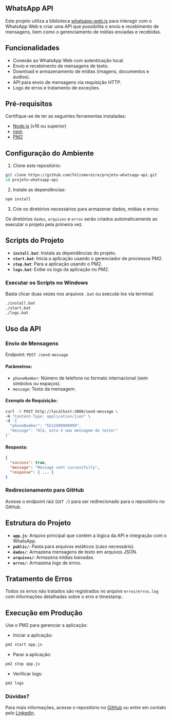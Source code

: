 ## WhatsApp API

Este projeto utiliza a biblioteca [whatsapp-web.js](https://github.com/pedroslopez/whatsapp-web.js) para interagir com o WhatsApp Web e criar uma API que possibilita o envio e recebimento de mensagens, bem como o gerenciamento de mídias enviadas e recebidas.

## Funcionalidades

- Conexão ao WhatsApp Web com autenticação local.
- Envio e recebimento de mensagens de texto.
- Download e armazenamento de mídias (imagens, documentos e áudios).
- API para envio de mensagens via requisição HTTP.
- Logs de erros e tratamento de exceções.

## Pré-requisitos

Certifique-se de ter as seguintes ferramentas instaladas:

- [Node.js](https://nodejs.org/) (v16 ou superior)
- [npm](https://www.npmjs.com/)
- [PM2](https://pm2.keymetrics.io/)

## Configuração do Ambiente

1. Clone este repositório:

```bash
git clone https://github.com/felixmoreira/projeto-whatsapp-api.git
cd projeto-whatsapp-api
```

2. Instale as dependências:

```bash
npm install
```

3. Crie os diretórios necessários para armazenar dados, mídias e erros:

Os diretórios `dados`, `arquivos` e `erros` serão criados automaticamente ao executar o projeto pela primeira vez.

## Scripts do Projeto

- **`install.bat`**: Instala as dependências do projeto.
- **`start.bat`**: Inicia a aplicação usando o gerenciador de processos PM2.
- **`stop.bat`**: Para a aplicação usando o PM2.
- **`logs.bat`**: Exibe os logs da aplicação no PM2.

### Executar os Scripts no Windows

Basta clicar duas vezes nos arquivos `.bat` ou executá-los via terminal:

```bash
./install.bat
./start.bat
./logs.bat
```

## Uso da API

### Envio de Mensagens

Endpoint: `POST /send-message`

#### Parâmetros:

- `phoneNumber`: Número de telefone no formato internacional (sem símbolos ou espaços).
- `message`: Texto da mensagem.

#### Exemplo de Requisição:

```bash
curl -X POST http://localhost:3000/send-message \
-H "Content-Type: application/json" \
-d '{
  "phoneNumber": "5511999999999",
  "message": "Olá, esta é uma mensagem de teste!"
}'
```

#### Resposta:

```json
{
  "success": true,
  "message": "Message sent successfully",
  "response": { ... }
}
```

### Redirecionamento para GitHub

Acesse o endpoint raiz (`GET /`) para ser redirecionado para o repositório no GitHub.

## Estrutura do Projeto

- **`app.js`**: Arquivo principal que contém a lógica da API e integração com o WhatsApp.
- **`public/`**: Pasta para arquivos estáticos (caso necessário).
- **`dados/`**: Armazena mensagens de texto em arquivos JSON.
- **`arquivos/`**: Armazena mídias baixadas.
- **`erros/`**: Armazena logs de erros.

## Tratamento de Erros

Todos os erros não tratados são registrados no arquivo `erros/erros.log` com informações detalhadas sobre o erro e timestamp.

## Execução em Produção

Use o PM2 para gerenciar a aplicação:

- Iniciar a aplicação:

```bash
pm2 start app.js
```

- Parar a aplicação:

```bash
pm2 stop app.js
```

- Verificar logs:

```bash
pm2 logs
```

### Dúvidas?

Para mais informações, acesse o repositório no [GitHub](https://github.com/felixmoreira/projeto-whatsapp-api) ou entre em contato pelo [LinkedIn](https://www.linkedin.com/in/felixms).

